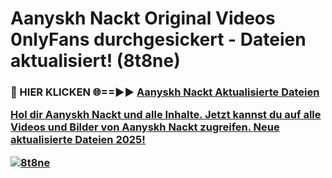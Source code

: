 # Aanyskh Nackt Original Videos 0nlyFans durchgesickert - Dateien aktualisiert! (8t8ne)

<h3>🔴 HIER KLICKEN 🌐==►► <a href="https://tinyurl.com/h6vf6nb8" rel="nofollow">Aanyskh Nackt Aktualisierte Dateien

Hol dir Aanyskh Nackt und alle Inhalte. Jetzt kannst du auf alle Videos und Bilder von Aanyskh Nackt zugreifen. Neue aktualisierte Dateien 2025!

[![8t8ne](https://i.imgur.com/sD4kR3V.gif)](https://tinyurl.com/h6vf6nb8)
